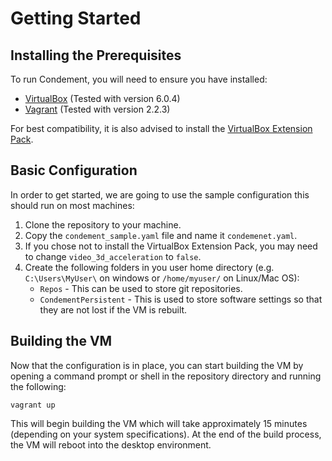 # Getting Started

## Installing the Prerequisites

To run Condement, you will need to ensure you have installed:

* [VirtualBox](https://www.virtualbox.org/) (Tested with version 6.0.4)
* [Vagrant](https://www.vagrantup.com/) (Tested with version 2.2.3)

For best compatibility, it is also advised to install the [VirtualBox Extension Pack](https://www.virtualbox.org/wiki/Downloads).

## Basic Configuration

In order to get started, we are going to use the sample configuration this should run on most machines:

1. Clone the repository to your machine.
2. Copy the `condement_sample.yaml` file and name it `condemenet.yaml`.
3. If you chose not to install the VirtualBox Extension Pack, you may need to change `video_3d_acceleration` to `false`.
4. Create the following folders in you user home directory (e.g. `C:\Users\MyUser\` on windows or `/home/myuser/` on Linux/Mac OS):
    * `Repos` - This can be used to store git repositories.
    * `CondementPersistent` - This is used to store software settings so that they are not lost if the VM is rebuilt.

## Building the VM

Now that the configuration is in place, you can start building the VM by opening a command prompt or shell in the repository directory and running the following:

```shell
vagrant up
```

This will begin building the VM which will take approximately 15 minutes (depending on your system specifications). At the end of the build process, the VM will reboot into the desktop environment.
